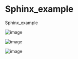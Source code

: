 # Sphinx_example
Sphinx_example


![image](https://user-images.githubusercontent.com/71545160/162605763-e36c96b0-4d98-4973-b9ec-0d4710d757fd.png)

![image](https://user-images.githubusercontent.com/71545160/162605779-83f62a32-f202-4b7a-bbdb-2f2b6a484242.png)

![image](https://user-images.githubusercontent.com/71545160/162605783-51ea6f53-0e9c-4a4e-957d-eb666aed061e.png)
